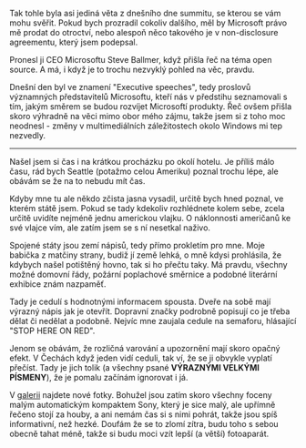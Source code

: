 <!-- dcterms:identifier = riderweblog#147 -->
<!-- dcterms:title = Linux není zdarma. Je jenom o padesát dolarů levnější, než Windows. -->
<!-- np9:categoryId = 2 -->
<!-- x4w:category = Lidé a jiná zvěř -->
<!-- np9:authorId = 1 -->
<!-- np9:authorEmail = michal.valasek@altairis.cz -->
<!-- dcterms:creator = Michal Altair Valášek -->
<!-- dcterms:created = 2004-04-07T09:45:58+02:00 -->
<!-- dcterms:dateAccepted = 2004-04-07T09:45:58+02:00 -->

Tak tohle byla asi jediná věta z dnešního dne summitu, se kterou se vám mohu svěřit. Pokud bych prozradil cokoliv dalšího, měl by Microsoft právo mě prodat do otroctví, nebo alespoň něco takového je v non-disclosure agreementu, který jsem podepsal.

Pronesl ji CEO Microsoftu Steve Ballmer, když přišla řeč na téma open source. A má, i když je to trochu nezvyklý pohled na věc, pravdu.

Dnešní den byl ve znamení "Executive speeches", tedy proslovů významných představitelů Microsoftu, kteří nás v předstihu seznamovali s tím, jakým směrem se budou rozvíjet Microsoftí produkty. Řeč ovšem přišla skoro výhradně na věci mimo obor mého zájmu, takže jsem si z toho moc neodnesl - změny v multimediálních záležitostech okolo Windows mi tep nezvedly.

- - - - -

Našel jsem si čas i na krátkou procházku po okolí hotelu. Je příliš málo času, rád bych Seattle (potažmo celou Ameriku) poznal trochu lépe, ale obávám se že na to nebudu mít čas.

Kdyby mne tu ale někdo zčista jasna vysadil, určitě bych hned poznal, ve kterém státě jsem. Pokud se tady kdekoliv rozhlédnete kolem sebe, zcela určitě uvidíte nejméně jednu americkou vlajku. O náklonnosti američanů ke své vlajce vím, ale zatím jsem se s ní nesetkal naživo.

Spojené státy jsou zemí nápisů, tedy přímo prokletím pro mne. Moje babička z matčiny strany, budiž jí země lehká, o mně kdysi prohlásila, že kdybych našel potištěný hovno, tak si ho přečtu taky. Má pravdu, všechny možné domovní řády, požární poplachové směrnice a podobné literární exhibice znám nazpaměť.

Tady je cedulí s hodnotnými informacem spousta. Dveře na sobě mají výrazný nápis jak je otevřít. Dopravní značky podrobně popisují co je třeba dělat či nedělat a podobně. Nejvíc mne zaujala cedule na semaforu, hlásající "STOP HERE ON RED".

Jenom se obávám, že rozličná varování a upozornění mají skoro opačný efekt. V Čechách když jeden vidí ceduli, tak ví, že se ji obvykle vyplatí přečíst. Tady je jich tolik (a všechny psané **VÝRAZNÝMI VELKÝMI PÍSMENY**), že je pomalu začínám ignorovat i já.

V [galerii](http://gallery.rider.cz/Events/Microsoft/MVP_Summit_2004/default.xhtml.cs) najdete nové fotky. Bohužel jsou zatím skoro všechny foceny malým automatickým kompaktem Sony, který je sice malý, ale upřímně řečeno stojí za houby, a ani nemám čas si s nimi pohrát, takže jsou spíš informativní, než hezké. Doufám že se to zlomí zítra, budu toho s sebou obecně tahat méně, takže si budu moci vzít lepší (a větší) fotoaparát.